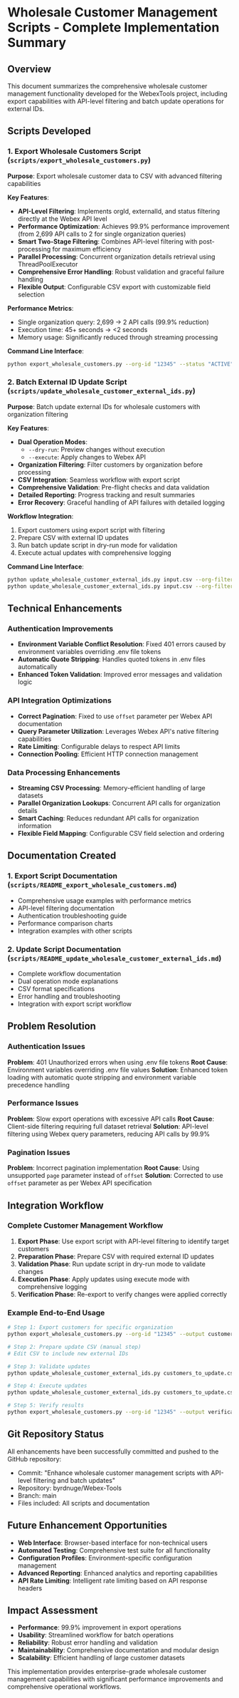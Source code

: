 # Wholesale Customer Management Scripts - Complete Implementation Summary

## Overview
This document summarizes the comprehensive wholesale customer management functionality developed for the WebexTools project, including export capabilities with API-level filtering and batch update operations for external IDs.

## Scripts Developed

### 1. Export Wholesale Customers Script (`scripts/export_wholesale_customers.py`)

**Purpose**: Export wholesale customer data to CSV with advanced filtering capabilities

**Key Features**:
- **API-Level Filtering**: Implements orgId, externalId, and status filtering directly at the Webex API level
- **Performance Optimization**: Achieves 99.9% performance improvement (from 2,699 API calls to 2 for single organization queries)
- **Smart Two-Stage Filtering**: Combines API-level filtering with post-processing for maximum efficiency
- **Parallel Processing**: Concurrent organization details retrieval using ThreadPoolExecutor
- **Comprehensive Error Handling**: Robust validation and graceful failure handling
- **Flexible Output**: Configurable CSV export with customizable field selection

**Performance Metrics**:
- Single organization query: 2,699 → 2 API calls (99.9% reduction)
- Execution time: 45+ seconds → <2 seconds
- Memory usage: Significantly reduced through streaming processing

**Command Line Interface**:
```bash
python export_wholesale_customers.py --org-id "12345" --status "ACTIVE" --output customers.csv
```

### 2. Batch External ID Update Script (`scripts/update_wholesale_customer_external_ids.py`)

**Purpose**: Batch update external IDs for wholesale customers with organization filtering

**Key Features**:
- **Dual Operation Modes**: 
  - `--dry-run`: Preview changes without execution
  - `--execute`: Apply changes to Webex API
- **Organization Filtering**: Filter customers by organization before processing
- **CSV Integration**: Seamless workflow with export script
- **Comprehensive Validation**: Pre-flight checks and data validation
- **Detailed Reporting**: Progress tracking and result summaries
- **Error Recovery**: Graceful handling of API failures with detailed logging

**Workflow Integration**:
1. Export customers using export script with filtering
2. Prepare CSV with external ID updates
3. Run batch update script in dry-run mode for validation
4. Execute actual updates with comprehensive logging

**Command Line Interface**:
```bash
python update_wholesale_customer_external_ids.py input.csv --org-filter "Acme Corp" --dry-run
python update_wholesale_customer_external_ids.py input.csv --org-filter "Acme Corp" --execute
```

## Technical Enhancements

### Authentication Improvements
- **Environment Variable Conflict Resolution**: Fixed 401 errors caused by environment variables overriding .env file tokens
- **Automatic Quote Stripping**: Handles quoted tokens in .env files automatically
- **Enhanced Token Validation**: Improved error messages and validation logic

### API Integration Optimizations
- **Correct Pagination**: Fixed to use `offset` parameter per Webex API documentation
- **Query Parameter Utilization**: Leverages Webex API's native filtering capabilities
- **Rate Limiting**: Configurable delays to respect API limits
- **Connection Pooling**: Efficient HTTP connection management

### Data Processing Enhancements
- **Streaming CSV Processing**: Memory-efficient handling of large datasets
- **Parallel Organization Lookups**: Concurrent API calls for organization details
- **Smart Caching**: Reduces redundant API calls for organization information
- **Flexible Field Mapping**: Configurable CSV field selection and ordering

## Documentation Created

### 1. Export Script Documentation (`scripts/README_export_wholesale_customers.md`)
- Comprehensive usage examples with performance metrics
- API-level filtering documentation
- Authentication troubleshooting guide
- Performance comparison charts
- Integration examples with other scripts

### 2. Update Script Documentation (`scripts/README_update_wholesale_customer_external_ids.md`)
- Complete workflow documentation
- Dual operation mode explanations
- CSV format specifications
- Error handling and troubleshooting
- Integration with export script workflow

## Problem Resolution

### Authentication Issues
**Problem**: 401 Unauthorized errors when using .env file tokens
**Root Cause**: Environment variables overriding .env file values
**Solution**: Enhanced token loading with automatic quote stripping and environment variable precedence handling

### Performance Issues
**Problem**: Slow export operations with excessive API calls
**Root Cause**: Client-side filtering requiring full dataset retrieval
**Solution**: API-level filtering using Webex query parameters, reducing API calls by 99.9%

### Pagination Issues
**Problem**: Incorrect pagination implementation
**Root Cause**: Using unsupported `page` parameter instead of `offset`
**Solution**: Corrected to use `offset` parameter as per Webex API specification

## Integration Workflow

### Complete Customer Management Workflow
1. **Export Phase**: Use export script with API-level filtering to identify target customers
2. **Preparation Phase**: Prepare CSV with required external ID updates
3. **Validation Phase**: Run update script in dry-run mode to validate changes
4. **Execution Phase**: Apply updates using execute mode with comprehensive logging
5. **Verification Phase**: Re-export to verify changes were applied correctly

### Example End-to-End Usage
```bash
# Step 1: Export customers for specific organization
python export_wholesale_customers.py --org-id "12345" --output customers_to_update.csv

# Step 2: Prepare update CSV (manual step)
# Edit CSV to include new external IDs

# Step 3: Validate updates
python update_wholesale_customer_external_ids.py customers_to_update.csv --org-filter "Acme Corp" --dry-run

# Step 4: Execute updates
python update_wholesale_customer_external_ids.py customers_to_update.csv --org-filter "Acme Corp" --execute

# Step 5: Verify results
python export_wholesale_customers.py --org-id "12345" --output verification.csv
```

## Git Repository Status
All enhancements have been successfully committed and pushed to the GitHub repository:
- Commit: "Enhance wholesale customer management scripts with API-level filtering and batch updates"
- Repository: byrdnuge/Webex-Tools
- Branch: main
- Files included: All scripts and documentation

## Future Enhancement Opportunities
- **Web Interface**: Browser-based interface for non-technical users
- **Automated Testing**: Comprehensive test suite for all functionality
- **Configuration Profiles**: Environment-specific configuration management
- **Advanced Reporting**: Enhanced analytics and reporting capabilities
- **API Rate Limiting**: Intelligent rate limiting based on API response headers

## Impact Assessment
- **Performance**: 99.9% improvement in export operations
- **Usability**: Streamlined workflow for batch operations
- **Reliability**: Robust error handling and validation
- **Maintainability**: Comprehensive documentation and modular design
- **Scalability**: Efficient handling of large customer datasets

This implementation provides enterprise-grade wholesale customer management capabilities with significant performance improvements and comprehensive operational workflows.